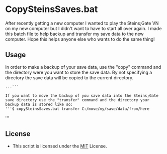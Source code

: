 CopySteinsSaves.bat
======
After recently getting a new computer I wanted to play the Steins;Gate VN on my new computer but I didn't want to have to start all
over again. I made this batch file to help backup and transfer my save data to the new computer. Hope this helps anyone else who wants
to do the same thing!

## Usage
In order to make a backup of your save data, use the "copy" command and the directory were you want to store the save data.
By not specifying a directory the save data will be copied to the current directory.
```$ copySteinsSaves.bat copy C:/store/my/save/data/here
...```

If you want to move the backup of you save data into the Steins;Gate save directory use the "transfer" command and the directory your
backup data is stored like so:
'''$ copySteinsSaves.bat transfer C:/move/my/save/data/from/here
   ```
'''

## License 
* This script is licensed under the [MIT](http://opensource.org/licenses/MIT) License.
